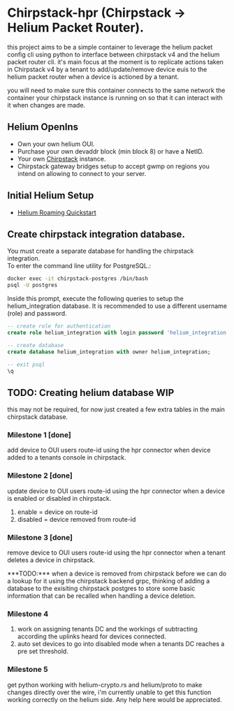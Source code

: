 # Chirpstack-hpr (Chirpstack -> Helium Packet Router).
<p>
this project aims to be a simple container to leverage the helium packet config cli using python to interface between chirpstack v4 and the helium packet router cli. it's main focus at the moment is to replicate actions taken in Chirpstack v4 by a tenant to add/update/remove device euis to the helium packet router when a device is actioned by a tenant.</p>
<p>
you will need to make sure this container connects to the same network the container your chirpstack instance is running on so that it can interact with it when changes are made.
</p>

## Helium Openlns
- Own your own helium OUI.
- Purchase your own devaddr block (min block 8) or have a NetID.
- Your own [Chirpstack](https://github.com/chirpstack/chirpstack) instance.
- Chirpstack gateway bridges setup to accept gwmp on regions you intend on allowing to connect to your server.

## Initial Helium Setup
- [Helium Roaming Quickstart](https://docs.helium.com/iot/lorawan-roaming/#roaming-quickstart)

## Create chirpstack integration database.
You must create a separate database for handling the chirpstack integration.<br />
To enter the command line utility for PostgreSQL.:
```sh
docker exec -it chirpstack-postgres /bin/bash
psql -U postgres
```

Inside this prompt, execute the following queries to setup the helium_integration database. It is recommended to use a different username (role) and password.

```sql
-- create role for authentication
create role helium_integration with login password 'helium_integration';

-- create database
create database helium_integration with owner helium_integration;

-- exit psql
\q
```

## TODO: Creating helium database WIP
this may not be required, for now just created a few extra tables in the main chirpstack database.

### Milestone 1 [done]
add device to OUI users route-id using the hpr connector when device added to a tenants console in chirpstack.

### Milestone 2 [done]
update device to OUI users route-id using the hpr connector when a device is enabled or disabled in chirpstack.
1. enable = device on route-id
2. disabled = device removed from route-id

### Milestone 3 [done]
<p>remove device to OUI users route-id using the hpr connector when a tenant deletes a device in chirpstack.</p>
***TODO:*** when a device is removed from chirpstack before we can do a lookup for it using the chirpstack backend grpc,
thinking of adding a database to the exisiting chirpstack postgres to store some basic information that can be recalled
when handling a device deletion.

### Milestone 4
1. work on assigning tenants DC and the workings of subtracting according the uplinks heard for devices connected.<br />
2. auto set devices to go into disabled mode when a tenants DC reaches a pre set threshold.

### Milestone 5
<p>get python working with helium-crypto.rs and helium/proto to make changes directly over the wire, i'm currently
unable to get this function working correctly on the helium side. Any help here would be appreciated.</p>

